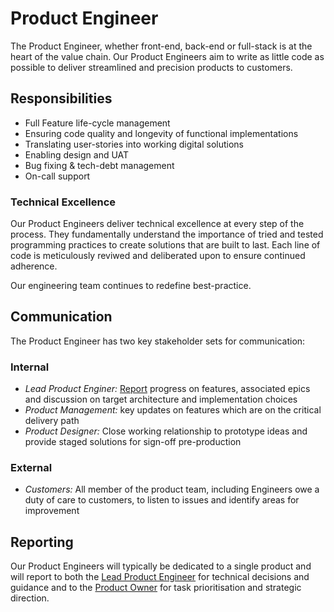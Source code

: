 # Product Engineer
The Product Engineer, whether front-end, back-end or full-stack is at the heart
of the value chain. Our Product Engineers aim to write as little code as
possible to deliver streamlined and precision products to customers.

## Responsibilities
* Full Feature life-cycle management
* Ensuring code quality and longevity of functional implementations
* Translating user-stories into working digital solutions
* Enabling design and UAT
* Bug fixing & tech-debt management
* On-call support

### Technical Excellence
Our Product Engineers deliver technical excellence at every step of the process.
They fundamentally understand the importance of tried and tested programming
practices to create solutions that are built to last. Each line of code is
meticulously reviwed and deliberated upon to ensure continued adherence.

Our engineering team continues to redefine best-practice.

## Communication
The Product Engineer has two key stakeholder sets for communication:

### Internal
* *Lead Product Enginer:* [Report](#reporting) progress on features, associated
  epics and discussion on target architecture and implementation choices
* *Product Management:* key updates on features which are on the critical
  delivery path
* *Product Designer:* Close working relationship to prototype ideas and provide
  staged solutions for sign-off pre-production

### External
* *Customers:* All member of the product team, including Engineers owe a duty of
  care to customers, to listen to issues and identify areas for improvement

## Reporting
Our Product Engineers will typically be dedicated to a single product and will
report to both the [Lead Product Engineer](lead-product-engineer) for technical
decisions and guidance and to the [Product Owner](product-owner) for task
prioritisation and strategic direction.
